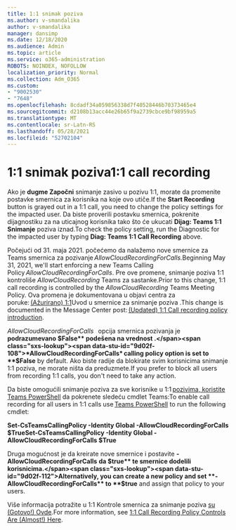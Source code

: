 ```yaml
---
title: 1:1 snimak poziva
ms.author: v-smandalika
author: v-smandalika
manager: dansimp
ms.date: 12/18/2020
ms.audience: Admin
ms.topic: article
ms.service: o365-administration
ROBOTS: NOINDEX, NOFOLLOW
localization_priority: Normal
ms.collection: Adm_O365
ms.custom:
- "9002530"
- "7648"
ms.openlocfilehash: 8cdadf34a059856338d7f40528446b70373465e4
ms.sourcegitcommit: d2108b13acc44e26b65f9a2739cbce9bf98959a5
ms.translationtype: MT
ms.contentlocale: sr-Latn-RS
ms.lasthandoff: 05/28/2021
ms.locfileid: "52702104"
---
```

# <a name="11-call-recording"></a><span data-ttu-id="9d02f-102">1:1 snimak poziva</span><span class="sxs-lookup"><span data-stu-id="9d02f-102">1:1 call recording</span></span>

<span data-ttu-id="9d02f-103">Ako je **dugme Započni** snimanje zasivo u pozivu 1:1, morate da promenite postavke smernica za korisnika na koje ovo utiče.</span><span class="sxs-lookup"><span data-stu-id="9d02f-103">If the **Start Recording** button is grayed out in a 1:1 call, you need to change the policy settings for the impacted user.</span></span> <span data-ttu-id="9d02f-104">Da biste proverili postavku smernica, pokrenite dijagnostiku za na uticajnog korisnika tako što će ukucati **Dijag: Teams 1:1 Snimanje** poziva iznad.</span><span class="sxs-lookup"><span data-stu-id="9d02f-104">To check the policy setting, run the Diagnostic for the impacted user by typing **Diag: Teams 1:1 Call Recording** above.</span></span>     

<span data-ttu-id="9d02f-105">Počejući od 31. maja 2021. počećemo da nalažemo nove smernice za Teams smernica za pozivanje *AllowCloudRecordingForCalls.*</span><span class="sxs-lookup"><span data-stu-id="9d02f-105">Beginning May 31, 2021, we'll start enforcing a new Teams Calling Policy *AllowCloudRecordingForCalls*.</span></span> <span data-ttu-id="9d02f-106">Pre ove promene, snimanje poziva 1:1 kontroliše *AllowCloudRecording* Teams za sastanke.</span><span class="sxs-lookup"><span data-stu-id="9d02f-106">Prior to this change, 1:1 call recording is controlled by the *AllowCloudRecording* Teams Meeting Policy.</span></span> <span data-ttu-id="9d02f-107">Ova promena je dokumentovana u objavi centra za poruke: [(Ažurirano) 1:1](https://portal.microsoft.com/Adminportal/Home?ref=MessageCenter/:/messages/MC238796)Uvod u smernice za snimanje poziva .</span><span class="sxs-lookup"><span data-stu-id="9d02f-107">This change is documented in the Message Center post: [(Updated) 1:1 Call recording policy introduction](https://portal.microsoft.com/Adminportal/Home?ref=MessageCenter/:/messages/MC238796).</span></span>  

<span data-ttu-id="9d02f-108">*AllowCloudRecordingForCalls*   opcija smernica pozivanja je **podrazumevano $False** podešena na vrednost .</span><span class="sxs-lookup"><span data-stu-id="9d02f-108">*AllowCloudRecordingForCalls* calling policy option is set to **$False** by default.</span></span> <span data-ttu-id="9d02f-109">Ako biste radije da blokirate svim korisnicima snimanje 1:1 poziva, ne morate ništa da preduzmete.</span><span class="sxs-lookup"><span data-stu-id="9d02f-109">If you prefer to block all users from recording 1:1 calls, you don't need to take any action.</span></span>  

<span data-ttu-id="9d02f-110">Da biste omogućili snimanje poziva za sve korisnike u 1:1 [pozivima, koristite Teams PowerShell](/microsoftteams/teams-powershell-install) da pokrenete sledeću cmdlet Teams:</span><span class="sxs-lookup"><span data-stu-id="9d02f-110">To enable call recording for all users in 1:1 calls use [Teams PowerShell](/microsoftteams/teams-powershell-install) to run the following cmdlet:</span></span> 

<span data-ttu-id="9d02f-111">**Set-CsTeamsCallingPolicy -Identity Global -AllowCloudRecordingForCalls $True**</span><span class="sxs-lookup"><span data-stu-id="9d02f-111">**Set-CsTeamsCallingPolicy -Identity Global -AllowCloudRecordingForCalls $True**</span></span> 

<span data-ttu-id="9d02f-112">Druga mogućnost je da kreirate nove smernice i postavite **-AllowCloudRecordingForCalls** **da $true** te smernice dodelili korisnicima.</span><span class="sxs-lookup"><span data-stu-id="9d02f-112">Alternatively, you can create a new policy and set **-AllowCloudRecordingForCalls** to **$true** and assign that policy to your users.</span></span> 

<span data-ttu-id="9d02f-113">Više informacija potražite u 1:1 Kontrole smernica za snimanje poziva [su (Gotovo!) Ovde](https://techcommunity.microsoft.com/t5/microsoft-teams-support/1-1-call-recording-policy-controls-are-almost-here/ba-p/2217668).</span><span class="sxs-lookup"><span data-stu-id="9d02f-113">For more information, see [1:1 Call Recording Policy Controls Are (Almost!) Here](https://techcommunity.microsoft.com/t5/microsoft-teams-support/1-1-call-recording-policy-controls-are-almost-here/ba-p/2217668).</span></span>
